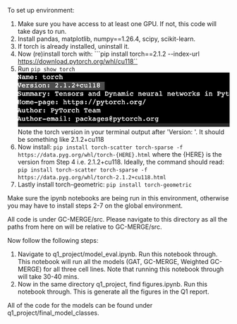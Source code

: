 To set up environment:
1. Make sure you have access to at least one GPU. If not, this code will take days to run.
2. Install pandas, matplotlib, numpy==1.26.4, scipy, scikit-learn.
3. If torch is already installed, uninstall it.
4. Now (re)install torch with: ```pip install torch==2.1.2 --index-url https://download.pytorch.org/whl/cu118``
5. Run ```pip show torch```
![Torch](torch_version.png)
Note the torch version in your terminal output after 'Version: '. It should be something like 2.1.2+cu118
6. Now install: ```pip install torch-scatter torch-sparse -f https://data.pyg.org/whl/torch-{HERE}.html``` where the {HERE} is the version from Step 4 i.e. 2.1.2+cu118.
Ideally, the command should read: ```pip install torch-scatter torch-sparse -f https://data.pyg.org/whl/torch-2.1.2+cu118.html```
7. Lastly install torch-geometric: ```pip install torch-geometric```

Make sure the ipynb notebooks are being run in this environment, otherwise you may have to install steps 2-7 on the global environment.

All code is under GC-MERGE/src. Please navigate to this directory as all the paths from here on will be relative to GC-MERGE/src.

Now follow the following steps:
1. Navigate to q1_project/model_eval.ipynb. Run this notebook through. This notebook will run all the models (GAT, GC-MERGE, Weighted GC-MERGE) for all three cell lines. Note that running this notebook through will take 30-40 mins.
2. Now in the same directory q1_project, find figures.ipynb. Run this notebook through. This is generate all the figures in the Q1 report.

All of the code for the models can be found under q1_project/final_model_classes.
